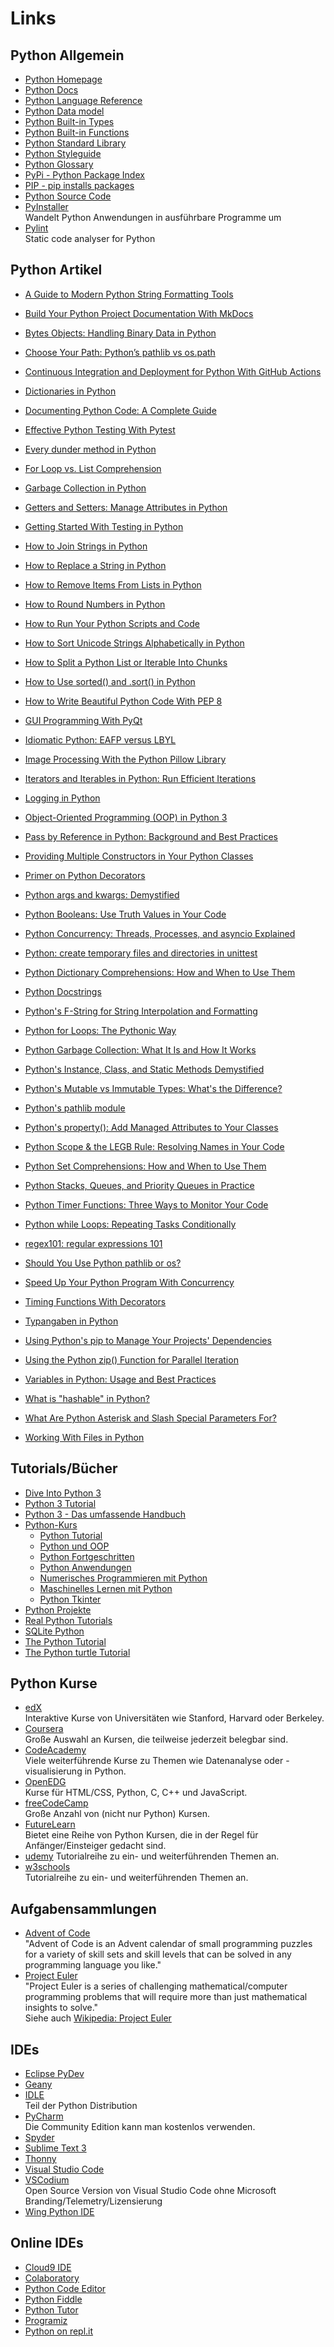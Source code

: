 # Links

## Python Allgemein
* [Python Homepage](https://python.org)
* [Python Docs](https://docs.python.org/3/)
* [Python Language Reference](https://docs.python.org/3.11/reference/index.html)
* [Python Data model](https://docs.python.org/3.11/reference/datamodel.html)
* [Python Built-in Types](https://docs.python.org/3.11/library/stdtypes.html)
* [Python Built-in Functions](https://docs.python.org/3.11/library/functions.html)
* [Python Standard Library](https://docs.python.org/3.11/library/index.html)
* [Python Styleguide](https://www.python.org/dev/peps/pep-0008/)
* [Python Glossary](https://docs.python.org/3/glossary.html)
* [PyPi - Python Package Index](https://pypi.org)
* [PIP - pip installs packages](https://pip.pypa.io/en/stable/quickstart/)
* [Python Source Code](https://github.com/python/cpython)
* [PyInstaller](https://www.pyinstaller.org/)  
  Wandelt Python Anwendungen in ausführbare Programme um
* [Pylint](https://www.pylint.org/)  
  Static code analyser for Python 

## Python Artikel
* [A Guide to Modern Python String Formatting Tools](https://realpython.com/python-formatted-output/)
* [Build Your Python Project Documentation With MkDocs](https://realpython.com/python-project-documentation-with-mkdocs/)
* [Bytes Objects: Handling Binary Data in Python](https://realpython.com/python-bytes/)
* [Choose Your Path: Python’s pathlib vs os.path](https://medium.com/@barila/choose-your-path-pythons-pathlib-vs-os-path-4de0b1e752dd)
* [Continuous Integration and Deployment for Python With GitHub Actions](https://realpython.com/github-actions-python/)
* [Dictionaries in Python](https://realpython.com/python-dicts/)
* [Documenting Python Code: A Complete Guide](https://realpython.com/documenting-python-code/)
* [Effective Python Testing With Pytest](https://realpython.com/pytest-python-testing/)
* [Every dunder method in Python](https://www.pythonmorsels.com/every-dunder-method/)
* [For Loop vs. List Comprehension](https://switowski.com/blog/for-loop-vs-list-comprehension/)
* [Garbage Collection in Python](https://www.geeksforgeeks.org/garbage-collection-python/)
* [Getters and Setters: Manage Attributes in Python](https://realpython.com/python-getter-setter/)
* [Getting Started With Testing in Python](https://realpython.com/python-testing/)
* [How to Join Strings in Python](https://realpython.com/python-join-string/)
* [How to Replace a String in Python](https://realpython.com/replace-string-python/)
* [How to Remove Items From Lists in Python](https://realpython.com/remove-item-from-list-python/)
* [How to Round Numbers in Python](https://realpython.com/python-rounding/)
* [How to Run Your Python Scripts and Code](https://realpython.com/run-python-scripts/)
* [How to Sort Unicode Strings Alphabetically in Python](https://realpython.com/python-sort-unicode-strings/)
* [How to Split a Python List or Iterable Into Chunks](https://realpython.com/how-to-split-a-python-list-into-chunks/)
* [How to Use sorted() and .sort() in Python](https://realpython.com/python-sort/)
* [How to Write Beautiful Python Code With PEP 8](https://realpython.com/python-pep8/)
* [GUI Programming With PyQt](https://realpython.com/learning-paths/pyqt-gui-programming/)
* [Idiomatic Python: EAFP versus LBYL](https://devblogs.microsoft.com/python/idiomatic-python-eafp-versus-lbyl/)
* [Image Processing With the Python Pillow Library](https://realpython.com/image-processing-with-the-python-pillow-library/)
* [Iterators and Iterables in Python: Run Efficient Iterations](https://realpython.com/python-iterators-iterables/)
* [Logging in Python](https://realpython.com/python-logging/)
* [Object-Oriented Programming (OOP) in Python 3](https://realpython.com/python3-object-oriented-programming/)
* [Pass by Reference in Python: Background and Best Practices](https://realpython.com/python-pass-by-reference/)
* [Providing Multiple Constructors in Your Python Classes](https://realpython.com/python-multiple-constructors/)
* [Primer on Python Decorators](https://realpython.com/primer-on-python-decorators/)
* [Python args and kwargs: Demystified](https://realpython.com/python-kwargs-and-args/)
* [Python Booleans: Use Truth Values in Your Code](https://realpython.com/python-boolean/)
* [Python Concurrency: Threads, Processes, and asyncio Explained](https://newvick.com/python-concurrency/)
* [Python: create temporary files and directories in unittest](https://adamj.eu/tech/2024/12/30/python-temporary-files-directories-unittest/)
* [Python Dictionary Comprehensions: How and When to Use Them](https://realpython.com/python-dictionary-comprehension/)
* [Python Docstrings](https://www.geeksforgeeks.org/python-docstrings/)
* [Python's F-String for String Interpolation and Formatting](https://realpython.com/python-f-strings/)
* [Python for Loops: The Pythonic Way](https://realpython.com/python-for-loop/)
* [Python Garbage Collection: What It Is and How It Works](https://stackify.com/python-garbage-collection/)
* [Python's Instance, Class, and Static Methods Demystified](https://realpython.com/instance-class-and-static-methods-demystified/)
* [Python's Mutable vs Immutable Types: What's the Difference?](https://realpython.com/python-mutable-vs-immutable-types/)
* [Python's pathlib module](https://www.pythonmorsels.com/pathlib-module/)
* [Python's property(): Add Managed Attributes to Your Classes](https://realpython.com/python-property/)
* [Python Scope & the LEGB Rule: Resolving Names in Your Code](https://realpython.com/python-scope-legb-rule/)
* [Python Set Comprehensions: How and When to Use Them](https://realpython.com/python-set-comprehension/)
* [Python Stacks, Queues, and Priority Queues in Practice](https://realpython.com/queue-in-python/)
* [Python Timer Functions: Three Ways to Monitor Your Code](https://realpython.com/python-timer/)
* [Python while Loops: Repeating Tasks Conditionally](https://realpython.com/python-while-loop/)
* [regex101: regular expressions 101](https://regex101.com/)
* [Should You Use Python pathlib or os?](https://betterprogramming.pub/should-you-be-using-pathlib-6f3a0fddec7e?gi=d6568d68af78)
* [Speed Up Your Python Program With Concurrency](https://realpython.com/python-concurrency/)
* [Timing Functions With Decorators](https://www.geeksforgeeks.org/timing-functions-with-decorators-python/)
* [Typangaben in Python](https://m.heise.de/developer/artikel/Explizite-Typangaben-in-Python-Segen-oder-Fluch-3964094.html?seite=all)

* [Using Python's pip to Manage Your Projects' Dependencies](https://realpython.com/what-is-pip/)
* [Using the Python zip() Function for Parallel Iteration](https://realpython.com/python-zip-function/)
* [Variables in Python: Usage and Best Practices](https://realpython.com/python-variables/)
* [What is "hashable" in Python?](https://www.pythonmorsels.com/what-are-hashable-objects/)
* [What Are Python Asterisk and Slash Special Parameters For?](https://realpython.com/python-asterisk-and-slash-special-parameters/)
* [Working With Files in Python](https://realpython.com/working-with-files-in-python/)

## Tutorials/Bücher
* [Dive Into Python 3](https://diveintopython3.problemsolving.io/)
* [Python 3 Tutorial](https://www.python-kurs.eu/python3_kurs.php)
* [Python 3 - Das umfassende Handbuch](https://openbook.rheinwerk-verlag.de/python/)
* [Python-Kurs](https://www.python-kurs.eu/index.php)  
    * [Python Tutorial](https://www.python-kurs.eu/python_kurs.php)
    * [Python und OOP](https://www.python-kurs.eu/einfuehrung_objektorientierte_programmierung_unter_python.php)
    * [Python Fortgeschritten](https://www.python-kurs.eu/fortgeschrittene_programmierung_in_Python.php)
    * [Python Anwendungen](https://www.python-kurs.eu/system_programmierung.php)
    * [Numerisches Programmieren mit Python](https://www.python-kurs.eu/numerisches_programmieren_in_Python.php)
    * [Maschinelles Lernen mit Python](https://www.python-kurs.eu/maschinelles_lernen.php)
    * [Python Tkinter](https://www.python-kurs.eu/python_tkinter.php)
* [Python Projekte](https://projects.raspberrypi.org/de-DE/projects)
* [Real Python Tutorials](https://realpython.com/)
* [SQLite Python](https://www.sqlitetutorial.net/sqlite-python/)
* [The Python Tutorial](https://docs.python.org/3/tutorial/)
* [The Python turtle Tutorial](https://docs.python.org/3/library/turtle.html)

## Python Kurse
* [edX](https://www.edx.org/)  
  Interaktive Kurse von Universitäten wie Stanford, Harvard oder Berkeley.
* [Coursera](https://www.coursera.org/)    
  Große Auswahl an Kursen, die teilweise jederzeit belegbar sind.
* [CodeAcademy](https://www.codecademy.com/)  
  Viele weiterführende Kurse zu Themen wie Datenanalyse oder -visualisierung 
  in Python.
* [OpenEDG](https://edube.org/)  
  Kurse für HTML/CSS, Python, C, C++ und JavaScript.
* [freeCodeCamp](https://www.freecodecamp.org/)  
  Große Anzahl von (nicht nur Python) Kursen.
* [FutureLearn](https://www.futurelearn.com/search?filter_type=course&q=Python)  
  Bietet eine Reihe von Python Kursen, die in der Regel für Anfänger/Einsteiger 
  gedacht sind.
* [udemy](https://udemy.com/) 
  Tutorialreihe zu ein- und weiterführenden Themen an.
* [w3schools](https://www.w3schools.com/python/)  
  Tutorialreihe zu ein- und weiterführenden Themen an.

## Aufgabensammlungen
* [Advent of Code](https://adventofcode.com/)  
  "Advent of Code is an Advent calendar of small programming puzzles for a variety of skill sets and skill levels that can be solved in any programming language you like."
* [Project Euler](https://projecteuler.net/)  
  "Project Euler is a series of challenging mathematical/computer programming problems that will require more than just mathematical insights to solve."  
   Siehe auch 
   [Wikipedia: Project Euler](https://de.wikipedia.org/wiki/Project_Euler)

##  IDEs
* [Eclipse PyDev](https://www.pydev.org/)
* [Geany](https://www.geany.org/)
* [IDLE](https://docs.python.org/3/library/idle.html)  
  Teil der Python Distribution
* [PyCharm](https://www.jetbrains.com/pycharm/)  
  Die Community Edition kann man kostenlos verwenden.
* [Spyder](https://www.spyder-ide.org/)
* [Sublime Text 3](https://www.sublimetext.com/3)
* [Thonny](https://thonny.org/)
* [Visual Studio Code](https://code.visualstudio.com/download)
* [VSCodium](https://github.com/VSCodium/vscodium/releases)  
  Open Source Version von Visual Studio Code ohne 
  Microsoft Branding/Telemetry/Lizensierung
* [Wing Python IDE](https://wingware.com/)  

## Online IDEs
* [Cloud9 IDE](https://aws.amazon.com/cloud9)
* [Colaboratory](https://colab.research.google.com/)
* [Python Code Editor](https://editor.raspberrypi.org/)
* [Python Fiddle](http://pythonfiddle.com/)
* [Python Tutor](https://pythontutor.com)
* [Programiz](https://www.programiz.com/python-programming/online-compiler/)
* [Python on repl.it](https://repl.it/languages/python3)
